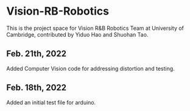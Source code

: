# Vision-RB-Robotics

This is the project space for Vision R&B Robotics Team at University of Cambridge, contributed by Yiduo Hao and Shuohan Tao.

## Feb. 21th, 2022
Added Computer Vision code for addressing distortion and testing.

## Feb. 18th, 2022
Added an initial test file for arduino.
